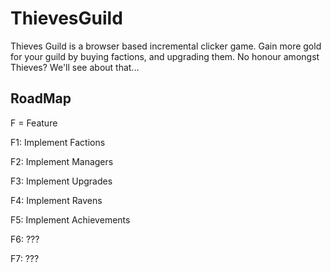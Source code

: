 # ThievesGuild

Thieves Guild is a browser based incremental clicker game. Gain more gold for your guild by buying factions, and upgrading them.
No honour amongst Thieves? We'll see about that...

## RoadMap

F = Feature

F1: Implement Factions

F2: Implement Managers

F3: Implement Upgrades

F4: Implement Ravens

F5: Implement Achievements

F6: ???

F7: ???
